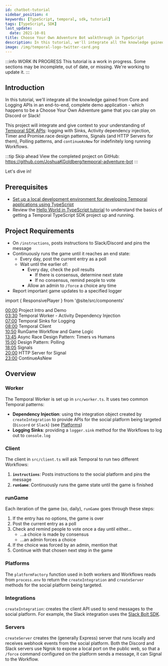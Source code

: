 ```yaml
---
id: chatbot-tutorial
sidebar_position: 4
keywords: [TypeScript, temporal, sdk, tutorial]
tags: [TypeScript, SDK]
last_update:
  date: 2021-10-01
title: Choose Your Own Adventure Bot walkthrough in TypeScript
description: In this tutorial, we'll integrate all the knowledge gained from Core and Production APIs in an end-to-end, complete demo application.
image: /img/temporal-logo-twitter-card.png
---
```


:::info WORK IN PROGRESS
This tutorial is a work in progress. Some sections may be incomplete, out of date, or missing. We're working to update it.
:::

## Introduction

In this tutorial, we'll integrate all the knowledge gained from Core and Logging APIs in an end-to-end, complete demo application - which happens to be a Choose Your Own Adventure game that you can play on Discord or Slack!

This project will integrate and give context to your understanding of [Temporal SDK APIs](https://docs.temporal.io/typescript/workflows): logging with Sinks, Activity dependency injection, Timer and Promise.race design patterns, Signals (and HTTP Servers for them), Polling patterns, and `continueAsNew` for indefinitely long running Workflows.

:::tip Skip ahead
View the completed project on GitHub: https://github.com/JoshuaKGoldberg/temporal-adventure-bot
:::

Let's dive in!

## Prerequisites

- [Set up a local development environment for developing Temporal applications using TypeScript](/getting_started/typescript/dev_environment/index.md)
- Review the [Hello World in TypeScript tutorial](/getting_started/typescript/hello_world_in_typescript/index.md) to understand the basics of getting a Temporal TypeScript SDK project up and running.

## Project Requirements

- On `/instructions`, posts instructions to Slack/Discord and pins the message
- Continuously runs the game until it reaches an end state:
  - Every day, post the current entry as a poll
  - Wait until the earlier of:
    - Every day, check the poll results
      - If there is consensus, determine next state
      - If no consensus, remind people to vote
    - Allow an admin to `/force` a choice any time
- Report important game updates to a specified logger

import { ResponsivePlayer } from '@site/src/components'

<ResponsivePlayer url='https://www.youtube.com/watch?v=hGIhc6m2keQ' />

[00:00](https://youtube.com/watch?v=hGIhc6m2keQ&t=0s) Project Intro and Demo  
[03:30](https://youtube.com/watch?v=hGIhc6m2keQ&t=210s) Temporal Worker - Activity Dependency Injection  
[07:00](https://youtube.com/watch?v=hGIhc6m2keQ&t=420s) Temporal Sinks for Logging  
[08:00](https://youtube.com/watch?v=hGIhc6m2keQ&t=480s) Temporal Client  
[10:50](https://youtube.com/watch?v=hGIhc6m2keQ&t=650s) RunGame Workflow and Game Logic  
[13:45](https://youtube.com/watch?v=hGIhc6m2keQ&t=825s) Async Race Design Pattern: Timers vs Humans  
[15:00](https://youtube.com/watch?v=hGIhc6m2keQ&t=900s) Design Pattern: Polling  
[18:05](https://youtube.com/watch?v=hGIhc6m2keQ&t=1085s) Signals  
[20:00](https://youtube.com/watch?v=hGIhc6m2keQ&t=1200s) HTTP Server for Signal  
[23:00](https://youtube.com/watch?v=hGIhc6m2keQ&t=1380s) ContinueAsNew


## Overview

### Worker

The Temporal Worker is set up in `src/worker.ts`.
It uses two common Temporal patterns:

- **Dependency Injection**: using the integration object created by `createIntegration` to provide APIs for the social platform being targeted (`Discord` or `Slack`) (see [Platforms](#platforms))
- **Logging Sinks**: providing a `logger.sink` method for the Workflows to log out to `console.log`

### Client

The client in `src/client.ts` will ask Temporal to run two different Workflows:

1. **`instructions`**: Posts instructions to the social platform and pins the message
2. **`runGame`**: Continuously runs the game state until the game is finished

### runGame

Each iteration of the game (so, daily), `runGame` goes through these steps:

1. If the entry has no options, the game is over
2. Post the current entry as a poll
3. Check and remind people to vote once a day until either...
   - ...a choice is made by consensus
   - ...an admin forces a choice
4. If the choice was forced by an admin, mention that
5. Continue with that chosen next step in the game

### Platforms

The `platformFactory` function used in both workers and Workflows reads from `process.env` to return the `createIntegration` and `createServer` methods for the social platform being targeted.

### Integrations

`createIntegration`: creates the client API used to send messages to the social platform.
For example, the Slack integration uses the [Slack Bolt SDK](https://slack.dev/bolt-js).

### Servers

`createServer` creates the (generally Express) server that runs locally and receives webhook events from the social platform.
Both the Discord and Slack servers use Ngrok to expose a local port on the public web, so that a `/force` command configured on the platform sends a message, it can Signal to the Workflow.

